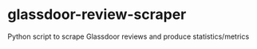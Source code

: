 # glassdoor-review-scraper
Python script to scrape Glassdoor reviews and produce statistics/metrics  
